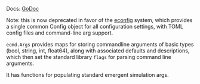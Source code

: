 Docs: [GoDoc](https://pkg.go.dev/github.com/emer/emergent/ecmd)

Note: this is now deprecated in favor of the [econfig](../econfig) system, which provides a single common Config object for all configuration settings, with TOML config files and command-line arg support.

`ecmd.Args` provides maps for storing commandline arguments of basic types (bool, string, int, float64), along with associated defaults and descriptions, which then set the standard library `flags` for parsing command line arguments.

It has functions for populating standard emergent simulation args.


